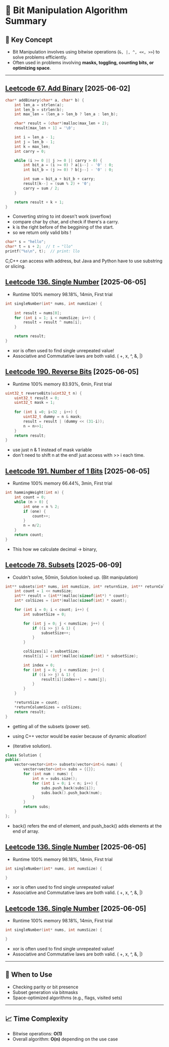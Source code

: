 # 🧭 Bit Manipulation Algorithm Summary

## 📌 Key Concept

- Bit Manipulation involves using bitwise operations (`&, |, ^, <<, >>`) to solve problems efficiently.
- Often used in problems involving **masks, toggling, counting bits, or optimizing space**.

---

## [Leetcode 67. Add Binary]([https://leetcode.com/problems/single-number/](https://leetcode.com/problems/add-binary/description/?envType=problem-list-v2&envId=bit-manipulation)) [2025-06-02]

```c++
char* addBinary(char* a, char* b) {
    int len_a = strlen(a);
    int len_b = strlen(b);
    int max_len = (len_a > len_b ? len_a : len_b);

    char* result = (char*)malloc(max_len + 2);
    result[max_len + 1] = '\0'; 

    int i = len_a - 1;
    int j = len_b - 1;
    int k = max_len;
    int carry = 0;

    while (i >= 0 || j >= 0 || carry > 0) {
        int bit_a = (i >= 0) ? a[i--] - '0' : 0;
        int bit_b = (j >= 0) ? b[j--] - '0' : 0;

        int sum = bit_a + bit_b + carry;
        result[k--] = (sum % 2) + '0';
        carry = sum / 2;
    }

    return result + k + 1;
}

```

- Converting string to int doesn't work (overflow)
- compare char by char, and check if there's a carry.
- k is the right before of the beggining of the start.
- so we return only valid bits !

```c++
char* s = "hello";
char* t = s + 2;  // t → "llo"
printf("%s\n", t);  // print: llo
```
C,C++ can access with address, but Java and Python have to use substring or slicing. 


## [Leetcode 136. Single Number](https://leetcode.com/problems/single-number/description/?envType=problem-list-v2&envId=bit-manipulation) [2025-06-05]

- Runtime 100% memory 98.18%, 14min, First trial 
```c
int singleNumber(int* nums, int numsSize) {
    
    int result = nums[0];
    for (int i = 1; i < numsSize; i++) {
        result = result ^ nums[i];
    }

    return result;
}
```
- xor is often used to find single unrepeated value!
- Associative and Commutative laws are both valid. ( +, x, ^, &, |)

## [Leetcode 190. Reverse Bits](https://leetcode.com/problems/reverse-bits/description/?envType=problem-list-v2&envId=bit-manipulation) [2025-06-05]

- Runtime 100% memory 83.93%, 6min, First trial 
```c
uint32_t reverseBits(uint32_t n) {
    uint32_t result = 0;
    uint32_t mask = 1;
    
    for (int i =0; i<32 ; i++) {
        uint32_t dummy = n & mask;
        result = result | (dummy << (31-i));
        n = n>>1;
    }
    return result;
}
```
- use just n & 1 instead of mask variable
- don't need to shift n at the end! just access with >> i each time. 

## [Leetcode 191. Number of 1 Bits](https://leetcode.com/problems/number-of-1-bits/description/?envType=problem-list-v2&envId=bit-manipulation) [2025-06-05]

- Runtime 100% memory 66.44%, 3min, First trial 
```c
int hammingWeight(int n) {
    int count = 0;
    while (n > 0) {
        int one = n % 2;
        if (one) {
            count++;
        }
        n = n/2;
    }
    return count;
}
```
- This how we calculate decimal -> binary, 

## [Leetcode 78. Subsets](https://leetcode.com/problems/subsets/description/?envType=problem-list-v2&envId=bit-manipulation) [2025-06-09]

- Couldn't solve, 50min, Solution looked up. (Bit manipulation) 
```c
int** subsets(int* nums, int numsSize, int* returnSize, int** returnColumnSizes) {
    int count = 1 << numsSize;
    int** result = (int**)malloc(sizeof(int*) * count);  
    int* colSizes = (int*)malloc(sizeof(int) * count);

    for (int i = 0; i < count; i++) {
        int subsetSize = 0;

        for (int j = 0; j < numsSize; j++) {
            if ((i >> j) & 1) {
                subsetSize++;
            }
        }

        colSizes[i] = subsetSize;
        result[i] = (int*)malloc(sizeof(int) * subsetSize);

        int index = 0;
        for (int j = 0; j < numsSize; j++) {
            if ((i >> j) & 1) {
                result[i][index++] = nums[j];
            }
        }
    }

    *returnSize = count;
    *returnColumnSizes = colSizes;
    return result;
}
```
- getting all of the subsets (power set).
- using C++ vector would be easier because of dynamic alloation!


- (iterative solution). 
```c++
class Solution {
public:
    vector<vector<int>> subsets(vector<int>& nums) {
        vector<vector<int>> subs = {{}};
        for (int num : nums) {
            int n = subs.size();
            for (int i = 0; i < n; i++) {
                subs.push_back(subs[i]); 
                subs.back().push_back(num);
            }
        }
        return subs;
    }
}; 
```
- back() refers the end of element, and push_back() adds elements at the end of array. 

## [Leetcode 136. Single Number](https://leetcode.com/problems/single-number/description/?envType=problem-list-v2&envId=bit-manipulation) [2025-06-05]

- Runtime 100% memory 98.18%, 14min, First trial 
```c
int singleNumber(int* nums, int numsSize) {

}
```
- xor is often used to find single unrepeated value!
- Associative and Commutative laws are both valid. ( +, x, ^, &, |)
## [Leetcode 136. Single Number](https://leetcode.com/problems/single-number/description/?envType=problem-list-v2&envId=bit-manipulation) [2025-06-05]

- Runtime 100% memory 98.18%, 14min, First trial 
```c
int singleNumber(int* nums, int numsSize) {

}
```
- xor is often used to find single unrepeated value!
- Associative and Commutative laws are both valid. ( +, x, ^, &, |)



---

## 🔧 When to Use

- Checking parity or bit presence
- Subset generation via bitmasks
- Space-optimized algorithms (e.g., flags, visited sets)

---

## 📈 Time Complexity

- Bitwise operations: **O(1)**
- Overall algorithm: **O(n)** depending on the use case
